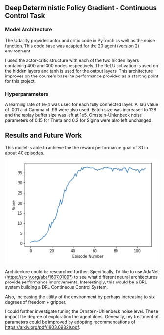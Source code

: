 ## Deep Deterministic Policy Gradient - Continuous Control Task

### Model Architecture
The Udacity provided actor and critic code in PyTorch as well as the noise function.  This code base was adapted for the 20 agent (version 2) environment. 

I used the actor-critic structure with each of the two hidden layers containing 400 and 300 nodes respectively.  The ReLU activation is used on the hidden layers and tanh is used for the output layers. This architecture improves on the course's baseline performance provided as a starting point for this project.


### Hyperparameters
A learning rate of 1e-4 was used for each fully connected layer.  A Tau value of .001 and Gamma of .99 were also used. Batch size was increased to 128 and the replay buffer size was left at 1e5.  Ornstein-Uhlenbeck noise parameters of 0.15 for Theta and 0.2 for Sigma were also left unchanged.


## Results and Future Work

This model is able to achieve the the reward performance goal of 30 in about 40 episodes.

<img src="score_episode_num.png" width="510" height="340" />

Architecture could be researched further.  Specifically, I'd like to use AdaNet (https://arxiv.org/abs/1607.01097) to see what different neural architectures provide performance improvements.  Interestingly, this would be a DRL system building a DRL Contineous Control System.  

Also, increasing the utility of the environment by perhaps increasing to six degrees of freedom + gripper. 

I could further investigate tuning the Ornstein-Uhlenbeck noise level.  These impact the degree of exploration the agent does.  Generally, my treatment of parameters could be improved by adopting recommendations of https://arxiv.org/pdf/1803.09820.pdf.
